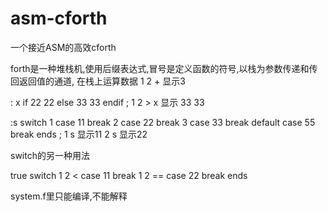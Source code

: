# asm-cforth
一个接近ASM的高效cforth

forth是一种堆栈机,使用后缀表达式,冒号是定义函数的符号,以栈为参数传递和传回返回值的通道, 在栈上运算数据
1 2 +
显示3

: x	if 22 22 else 33 33 endif ;
1 2 > x
显示 33 33

:s
switch 
	1 case 11 break 
	2 case 22 break
	3 case 33 break 
	default case 55 break
ends ;
1 s 显示11
2 s 显示22

switch的另一种用法

true switch
  1 2 < case 11 break
  1 2 == case 22 break
ends

system.f里只能编译,不能解释

